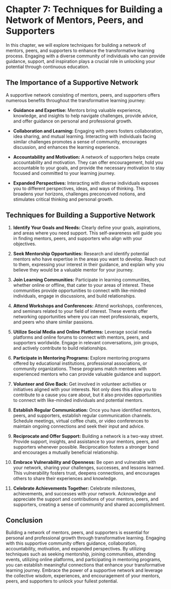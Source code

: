 Chapter 7: Techniques for Building a Network of Mentors, Peers, and Supporters
==============================================================================

In this chapter, we will explore techniques for building a network of mentors, peers, and supporters to enhance the transformative learning process. Engaging with a diverse community of individuals who can provide guidance, support, and inspiration plays a crucial role in unlocking your potential through continuous education.

The Importance of a Supportive Network
--------------------------------------

A supportive network consisting of mentors, peers, and supporters offers numerous benefits throughout the transformative learning journey:

* **Guidance and Expertise:** Mentors bring valuable experience, knowledge, and insights to help navigate challenges, provide advice, and offer guidance on personal and professional growth.

* **Collaboration and Learning:** Engaging with peers fosters collaboration, idea sharing, and mutual learning. Interacting with individuals facing similar challenges promotes a sense of community, encourages discussion, and enhances the learning experience.

* **Accountability and Motivation:** A network of supporters helps create accountability and motivation. They can offer encouragement, hold you accountable to your goals, and provide the necessary motivation to stay focused and committed to your learning journey.

* **Expanded Perspectives:** Interacting with diverse individuals exposes you to different perspectives, ideas, and ways of thinking. This broadens your horizons, challenges preconceived notions, and stimulates critical thinking and personal growth.

Techniques for Building a Supportive Network
--------------------------------------------

1. **Identify Your Goals and Needs:** Clearly define your goals, aspirations, and areas where you need support. This self-awareness will guide you in finding mentors, peers, and supporters who align with your objectives.

2. **Seek Mentorship Opportunities:** Research and identify potential mentors who have expertise in the areas you want to develop. Reach out to them, expressing your interest in their guidance, and explain why you believe they would be a valuable mentor for your journey.

3. **Join Learning Communities:** Participate in learning communities, whether online or offline, that cater to your areas of interest. These communities provide opportunities to connect with like-minded individuals, engage in discussions, and build relationships.

4. **Attend Workshops and Conferences:** Attend workshops, conferences, and seminars related to your field of interest. These events offer networking opportunities where you can meet professionals, experts, and peers who share similar passions.

5. **Utilize Social Media and Online Platforms:** Leverage social media platforms and online forums to connect with mentors, peers, and supporters worldwide. Engage in relevant conversations, join groups, and actively contribute to build relationships.

6. **Participate in Mentoring Programs:** Explore mentoring programs offered by educational institutions, professional associations, or community organizations. These programs match mentees with experienced mentors who can provide valuable guidance and support.

7. **Volunteer and Give Back:** Get involved in volunteer activities or initiatives aligned with your interests. Not only does this allow you to contribute to a cause you care about, but it also provides opportunities to connect with like-minded individuals and potential mentors.

8. **Establish Regular Communication:** Once you have identified mentors, peers, and supporters, establish regular communication channels. Schedule meetings, virtual coffee chats, or video conferences to maintain ongoing connections and seek their input and advice.

9. **Reciprocate and Offer Support:** Building a network is a two-way street. Provide support, insights, and assistance to your mentors, peers, and supporters whenever possible. Reciprocation fosters a stronger bond and encourages a mutually beneficial relationship.

10. **Embrace Vulnerability and Openness:** Be open and vulnerable with your network, sharing your challenges, successes, and lessons learned. This vulnerability fosters trust, deepens connections, and encourages others to share their experiences and knowledge.

11. **Celebrate Achievements Together:** Celebrate milestones, achievements, and successes with your network. Acknowledge and appreciate the support and contributions of your mentors, peers, and supporters, creating a sense of community and shared accomplishment.

Conclusion
----------

Building a network of mentors, peers, and supporters is essential for personal and professional growth through transformative learning. Engaging with this supportive community offers guidance, collaboration, accountability, motivation, and expanded perspectives. By utilizing techniques such as seeking mentorship, joining communities, attending events, utilizing online platforms, and participating in mentoring programs, you can establish meaningful connections that enhance your transformative learning journey. Embrace the power of a supportive network and leverage the collective wisdom, experiences, and encouragement of your mentors, peers, and supporters to unlock your fullest potential.
